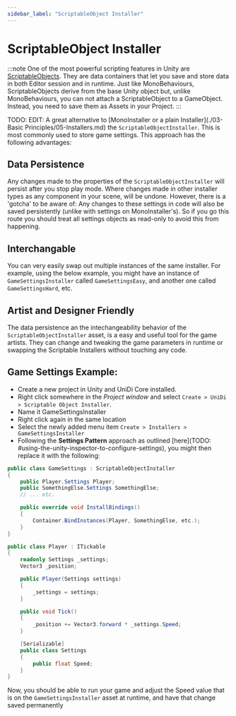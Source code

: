 ```yaml
---
sidebar_label: "ScriptableObject Installer"
---
```


# ScriptableObject Installer

:::note
One of the most powerful scripting features in Unity are [ScriptableObjects](https://docs.unity3d.com/Manual/class-ScriptableObject.html). They are data containers that let you save and store data in both Editor session and in runtime. Just like MonoBehaviours, ScriptableObjects derive from the base Unity object but, unlike MonoBehaviours, you can not attach a ScriptableObject to a GameObject. Instead, you need to save them as Assets in your Project.
:::

TODO: EDIT: A great alternative to [MonoInstaller or a plain Installer](./03-Basic Principles/05-Installers.md) the `ScriptableObjectInstaller`.  This is most commonly used to store game settings.  This approach has the following advantages:

## Data Persistence
Any changes made to the properties of the `ScriptableObjectInstaller` will persist after you stop play mode. Where changes made in other installer types as any component in your scene, will be undone. However, there is a 'gotcha' to be aware of: Any changes to these settings in code will also be saved persistently (unlike with settings on MonoInstaller's). So if you go this route you should treat all settings objects as read-only to avoid this from happening.

## Interchangable
You can very easily swap out multiple instances of the same installer.  For example, using the below example, you might have an instance of `GameSettingsInstaller` called `GameSettingsEasy`, and another one called `GameSettingsHard`, etc.

## Artist and Designer Friendly
The data persistence an the intechangeability behavior of the `ScriptableObjectInstaller` asset, is a easy and useful tool for the game artists. They can change and tweaking the game parameters in runtime or swapping the Scriptable Installers without touching any code.
 
## Game Settings Example:

* Create a new project in Unity and UniDi Core installed.
* Right click somewhere in the _Project window_ and select `Create > UniDi > Scriptable Object Installer`.
* Name it GameSettingsInstaller
* Right click again in the same location
* Select the newly added menu item `Create > Installers > GameSettingsInstaller`
* Following the **Settings Pattern** approach as outlined [here](TODO: #using-the-unity-inspector-to-configure-settings), you might then replace it with the following:

```csharp
public class GameSettings : ScriptableObjectInstaller
{
    public Player.Settings Player;
    public SomethingElse.Settings SomethingElse;
    // ... etc.

    public override void InstallBindings()
    {
        Container.BindInstances(Player, SomethingElse, etc.);
    }
}

public class Player : ITickable
{
    readonly Settings _settings;
    Vector3 _position;

    public Player(Settings settings)
    {
        _settings = settings;
    }

    public void Tick()
    {
        _position += Vector3.forward * _settings.Speed;
    }

    [Serializable]
    public class Settings
    {
        public float Speed;
    }
}
```

Now, you should be able to run your game and adjust the Speed value that is on the `GameSettingsInstaller` asset at runtime, and have that change saved permanently

